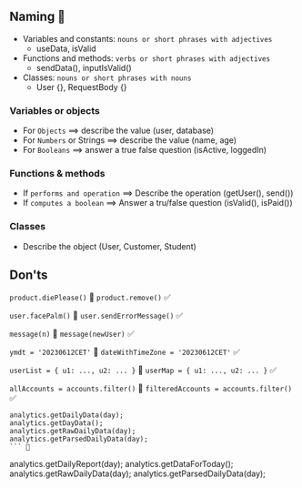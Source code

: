 ## Naming 🔖
* Variables and constants: `nouns or short phrases with adjectives`
  * useData, isValid
* Functions and methods: `verbs or short phrases with adjectives`
  * sendData(), inputIsValid()
* Classes: `nouns or short phrases with nouns`
  * User {}, RequestBody {}

### Variables or objects
* For `Objects` ==> describe the value (user, database)
* For `Numbers` or Strings ==> describe the value (name, age)
* For `Booleans` ==> answer a true false question (isActive, loggedIn) 

### Functions & methods
* If `performs and operation` ==> Describe the operation (getUser(), send())
* If `computes a boolean` ==> Answer a tru/false question (isValid(), isPaid())

### Classes
* Describe the object (User, Customer, Student)

## Don'ts
`product.diePlease()` 💩
`product.remove()` ✅

`user.facePalm()` 💩
`user.sendErrorMessage()` ✅

`message(n)` 💩
`message(newUser)` ✅

`ymdt = '20230612CET'` 💩
`dateWithTimeZone = '20230612CET'` ✅

`userList = { u1: ..., u2: ... }` 💩
`userMap = { u1: ..., u2: ... }` ✅

`allAccounts = accounts.filter()` 💩
`filteredAccounts = accounts.filter()` ✅

```
analytics.getDailyData(day);
analytics.getDayData();
analytics.getRawDailyData(day);
analytics.getParsedDailyData(day);
``` 💩

```
analytics.getDailyReport(day);
analytics.getDataForToday();
analytics.getRawDailyData(day);
analytics.getParsedDailyData(day);
``` ✅


